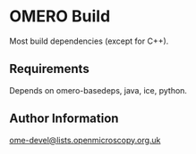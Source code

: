 OMERO Build
===========

Most build dependencies (except for C++).

Requirements
------------

Depends on omero-basedeps, java, ice, python.

Author Information
------------------

ome-devel@lists.openmicroscopy.org.uk

